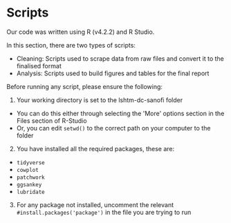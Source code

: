 # Scripts

Our code was written using R (v4.2.2) and R Studio.

In this section, there are two types of scripts:
- Cleaning: Scripts used to scrape data from raw files and convert it to the finalised format
- Analysis: Scripts used to build figures and tables for the final report

Before running any script, please ensure the following:
1. Your working directory is set to the lshtm-dc-sanofi folder
  - You can do this either through selecting the 'More' options section in the Files section of R-Studio
  - Or, you can edit `setwd()` to the correct path on your computer to the folder
  
2. You have installed all the required packages, these are:
  - `tidyverse`
  - `cowplot`
  - `patchwork`
  - `ggsankey`
  - `lubridate`

3. For any package not installed, uncomment the relevant `#install.packages('package')` in the file you are trying to run
